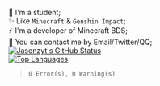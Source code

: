 🌱 I'm a student;  
✨ Like `Minecraft` & `Genshin Impact`;  
⚡ I'm a developer of Minecraft BDS;  
💬 You can contact me by Email/Twitter/QQ;  
[![Jasonzyt's GitHub Status](https://github-readme-stats.vercel.app/api?username=Jasonzyt)]()  
[![Top Languages](https://github-readme-stats.vercel.app/api/top-langs/?username=Jasonzyt&layout=compact)]()
> `0 Error(s), 0 Warning(s)`
<!--
**Jasonzyt/Jasonzyt** is a ✨ _special_ ✨ repository because its `README.md` (this file) appears on your GitHub profile.

Here are some ideas to get you started:

- 🔭 I’m currently working on ...
- 🌱 I’m currently learning ...
- 👯 I’m looking to collaborate on ...
- 🤔 I’m looking for help with ...
- 💬 Ask me about ...
- 📫 How to reach me: ...
- 😄 Pronouns: ...
- ⚡ Fun fact: ...
-->
